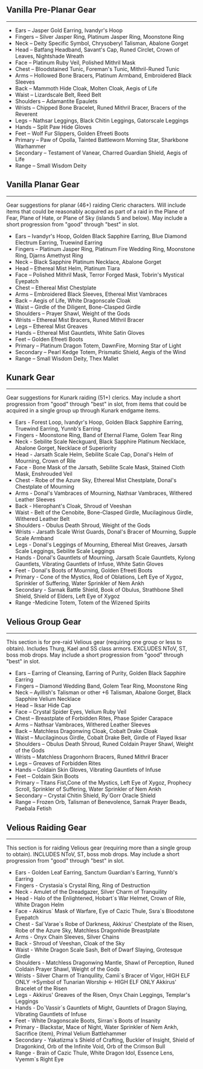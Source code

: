 ## Vanilla Pre-Planar Gear

---
* Ears – Jasper Gold Earring, Ivandyr's Hoop
* Fingers – Silver Jasper Ring, Platinum Jasper Ring, Moonstone Ring
* Neck – Deity Specific Symbol, Chrysoberyl Talisman, Abalone Gorget
* Head – Batfang Headband, Savant's Cap, Runed Circlet, Crown of Leaves, Nightshade Wreath
* Face – Platinum Ruby Veil, Polished Mithril Mask
* Chest – Bloodstained Tunic, Foreman's Tunic, Mithril-Runed Tunic
* Arms – Hollowed Bone Bracers, Platinum Armband, Embroidered Black Sleeves
* Back – Mammoth Hide Cloak, Molten Cloak, Aegis of Life
* Waist – Lizardscale Belt, Reed Belt
* Shoulders – Adamantite Epaulets
* Wrists – Chipped Bone Bracelet, Runed Mithril Bracer, Bracers of the Reverent
* Legs – Nathsar Leggings, Black Chitin Leggings, Gatorscale Leggings
* Hands – Split Paw Hide Gloves
* Feet – Wolf Fur Slippers, Golden Efreeti Boots
* Primary – Paw of Opolla, Tainted Battleworn Morning Star, Sharkbone Warhammer
* Secondary – Testament of Vanear, Charred Guardian Shield, Aegis of Life
* Range – Small Wisdom Deity

## Vanilla Planar Gear

---

Gear suggestions for planar (46+) raiding Cleric characters. Will include items that could be reasonably acquired as part of a raid in the Plane of Fear, Plane of Hate, or Plane of Sky (islands 5 and below). May include a short progression from "good" through "best" in slot.

* Ears – Ivandyr's Hoop, Golden Black Sapphire Earring, Blue Diamond Electrum Earring, Truewind Earring
* Fingers – Platinum Jasper Ring, Platinum Fire Wedding Ring, Moonstone Ring, Djarns Amethyst Ring
* Neck – Black Sapphire Platinum Necklace, Abalone Gorget
* Head – Ethereal Mist Helm, Platinum Tiara
* Face – Polished Mithril Mask, Terror Forged Mask, Tobrin's Mystical Eyepatch
* Chest – Ethereal Mist Chestplate
* Arms – Embroidered Black Sleeves, Ethereal Mist Vambraces
* Back – Aegis of Life, White Dragonscale Cloak
* Waist – Girdle of the Diligent, Bone-Clasped Girdle
* Shoulders – Prayer Shawl, Weight of the Gods
* Wrists – Ethereal Mist Bracers, Runed Mithril Bracer
* Legs – Ethereal Mist Greaves
* Hands – Ethereal Mist Gauntlets, White Satin Gloves
* Feet – Golden Efreeti Boots
* Primary – Platinum Dragon Totem, DawnFire, Morning Star of Light
* Secondary – Pearl Kedge Totem, Prismatic Shield, Aegis of the Wind
* Range – Small Wisdom Deity, Thex Mallet

## Kunark Gear

---
Gear suggestions for Kunark raiding (51+) clerics. May include a short progression from "good" through "best" in slot, from items that could be acquired in a single group up through Kunark endgame items. 

* Ears - Forest Loop, Ivandyr's Hoop, Golden Black Sapphire Earring, Truewind Earring, Yunnb's Earring
* Fingers - Moonstone Ring, Band of Eternal Flame, Golem Tear Ring
* Neck - Sebilite Scale Neckguard, Black Sapphire Platinum Necklace, Abalone Gorget, Necklace of Superiority
* Head - Jarsath Scale Helm, Sebilite Scale Cap, Donal's Helm of Mourning, Crown of Rile
* Face - Bone Mask of the Jarsath, Sebilite Scale Mask, Stained Cloth Mask, Enshrouded Veil
* Chest - Robe of the Azure Sky, Ethereal Mist Chestplate, Donal's Chestplate of Mourning
* Arms - Donal's Vambraces of Mourning, Nathsar Vambraces, Withered Leather Sleeves
* Back - Hierophant's Cloak, Shroud of Veeshan
* Waist - Belt of the Cenobite, Bone-Clasped Girdle, Mucilaginous Girdle, Withered Leather Belt
* Shoulders - Obulus Death Shroud, Weight of the Gods
* Wrists - Jarsath Scale Wrist Guards, Donal's Bracer of Mourning, Supple Scale Armband
* Legs - Donal's Leggings of Mourning, Ethereal Mist Greaves, Jarsath Scale Leggings, Sebilite Scale Leggings
* Hands - Donal's Gauntlets of Mourning, Jarsath Scale Gauntlets, Kylong Gauntlets, Vibrating Gauntlets of Infuse, White Satin Gloves
* Feet - Donal's Boots of Mourning, Golden Efreeti Boots
* Primary - Cone of the Mystics, Rod of Oblations, Left Eye of Xygoz, Sprinkler of Suffering, Water Sprinkler of Nem Ankh
* Secondary - Sarnak Battle Shield, Book of Obulus, Strathbone Shell Shield, Shield of Elders, Left Eye of Xygoz
* Range -Medicine Totem, Totem of the Wizened Spirits

## Velious Group Gear

---
This section is for pre-raid Velious gear (requiring one group or less to obtain). Includes Thurg, Kael and SS class armors. EXCLUDES NToV, ST, boss mob drops. May include a short progression from "good" through "best" in slot. 

* Ears – Earring of Cleansing, Earring of Purity, Golden Black Sapphire Earring
* Fingers – Diamond Wedding Band, Golem Tear Ring, Moonstone Ring
* Neck – Ayillish's Talisman or other +6 Talisman, Abalone Gorget, Black Sapphire Velium Necklace
* Head – Iksar Hide Cap
* Face – Crystal Spider Eyes, Velium Ruby Veil
* Chest – Breastplate of Forbidden Rites, Phase Spider Carapace
* Arms – Nathsar Vambraces, Withered Leather Sleeves
* Back – Matchless Dragonwing Cloak, Cobalt Drake Cloak
* Waist – Mucilaginous Girdle, Cobalt Drake Belt, Girdle of Flayed Iksar
* Shoulders – Obulus Death Shroud, Runed Coldain Prayer Shawl, Weight of the Gods
* Wrists – Matchless Dragonhorn Bracers, Runed Mithril Bracer
* Legs – Greaves of Forbidden Rites
* Hands – Coldain Skin Gloves, Vibrating Gauntlets of Infuse
* Feet – Coldain Skin Boots
* Primary – Titans Fist,Cone of the Mystics, Left Eye of Xygoz, Prophecy Scroll, Sprinkler of Suffering, Water Sprinkler of Nem Ankh
* Secondary – Crystal Chitin Shield, Ry`Gorr Oracle Shield
* Range – Frozen Orb, Talisman of Benevolence, Sarnak Prayer Beads, Paebala Fetish

## Velious Raiding Gear

---
This section is for raiding Velious gear (requiring more than a single group to obtain). INCLUDES NToV, ST, boss mob drops. May include a short progression from "good" through "best" in slot. 

* Ears - Golden Leaf Earring, Sanctum Guardian's Earring, Yunnb's Earring
* Fingers - Crystasia`s Crystal Ring, Ring of Destruction
* Neck - Amulet of the Dreadgazer, Silver Charm of Tranquility
* Head - Halo of the Enlightened, Hobart`s War Helmet, Crown of Rile, White Dragon Helm
* Face - Akkirus\` Mask of Warfare, Eye of Cazic Thule, Ssra`s Bloodstone Eyepatch
* Chest - Sal\`Varae`s Robe of Darkness, Akkirus' Chestplate of the Risen, Robe of the Azure Sky, Matchless Dragonhide Breastplate
* Arms - Onyx Chain Sleeves, Silver Chains
* Back - Shroud of Veeshan, Cloak of the Sky
* Waist - White Dragon Scale Sash, Belt of Dwarf Slaying, Grotesque Girdle
* Shoulders - Matchless Dragonwing Mantle, Shawl of Perception, Runed Coldain Prayer Shawl, Weight of the Gods
* Wrists - Silver Charm of Tranquility, Camii`s Bracer of Vigor, HIGH ELF ONLY ->Symbol of Tunarian Worship <- HIGH ELF ONLY Akkirus' Bracelet of the Risen
* Legs - Akkirus' Greaves of the Risen, Onyx Chain Leggings, Templar's Leggings
* Hands - Do\`Vassir`s Gauntlets of Might, Gauntlets of Dragon Slaying, Vibrating Gauntlets of Infuse
* Feet - White Dragonscale Boots, Sirran`s Boots of Insanity
* Primary - Blackstar, Mace of Night, Water Sprinkler of Nem Ankh, Sacrifice (item), Primal Velium Battlehammer
* Secondary - Yakatizma`s Shield of Crafting, Buckler of Insight, Shield of Dragonkind, Orb of the Infinite Void, Orb of the Crimson Bull
* Range - Brain of Cazic Thule, White Dragon Idol, Essence Lens, Vyemm`s Right Eye

